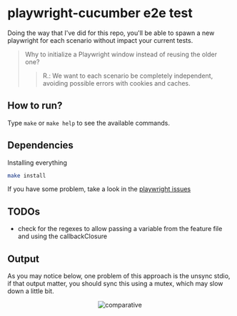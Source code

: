 # playwright-cucumber e2e test

Doing the way that I've did for this repo, you'll be able to spawn a new playwright for each
scenario without impact your current tests.

> Why to initialize a Playwright window instead of reusing the older one?
>> R.: We want to each scenario be completely independent, avoiding possible errors with cookies
>> and caches.

## How to run?

Type `make` or `make help` to see the available commands.


## Dependencies

Installing everything

```bash
make install
```

If you have some problem, take a look in the [playwright issues](./Playwright.md)


## TODOs

-  check for the regexes to allow passing a variable from the feature file and using the callbackClosure


## Output

As you may notice below, one problem of this approach is the unsync stdio, if that output matter, you should sync this using a mutex, which may slow down a little bit.

<div align="center">
  <img src="https://user-images.githubusercontent.com/38117637/236939205-76ca907e-d054-4dda-a38e-196c31d08848.png" align="center" alt="comparative" aria="simple image with the demonstrative"/>
</div>
